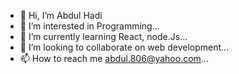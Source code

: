 - 👋 Hi, I’m Abdul Hadi
- 👀 I’m interested in Programming...
- 🌱 I’m currently learning React, node.Js...
- 💞️ I’m looking to collaborate on web development...
- 📫 How to reach me abdul.806@yahoo.com...

<!---
AbdulHadi806/AbdulHadi806 is a HTML/CSS, Js, React developer. He is currently working at IPLEX as an Intern for the past 
+4 months. He is fast and pashinate and he loves to learn more. 
--->
